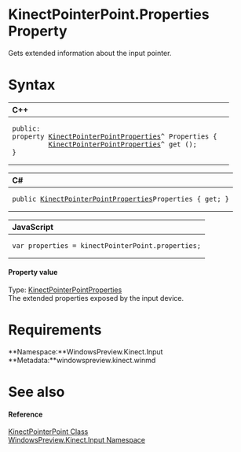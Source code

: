 KinectPointerPoint.Properties Property  
======================================  

Gets extended information about the input pointer. <span id="syntaxSection"></span>

Syntax  
======  

<table>
<colgroup>
<col width="100%" />
</colgroup>
<thead>
<tr class="header">
<th align="left">C++</th>
</tr>
</thead>
<tbody>
<tr class="odd">
<td align="left"><pre><code>public:  
property <a href="../../KinectPointerPointProperties.md">KinectPointerPointProperties</a>^ Properties {  
         <a href="../../KinectPointerPointProperties.md">KinectPointerPointProperties</a>^ get ();  
}</code></pre></td>
</tr>
</tbody>
</table>

<table>
<colgroup>
<col width="100%" />
</colgroup>
<thead>
<tr class="header">
<th align="left">C#</th>
</tr>
</thead>
<tbody>
<tr class="odd">
<td align="left"><pre><code>public <a href="../../KinectPointerPointProperties.md">KinectPointerPointProperties</a>Properties { get; }</code></pre></td>
</tr>
</tbody>
</table>

<table>
<colgroup>
<col width="100%" />
</colgroup>
<thead>
<tr class="header">
<th align="left">JavaScript</th>
</tr>
</thead>
<tbody>
<tr class="odd">
<td align="left"><pre><code>var properties = kinectPointerPoint.properties;</code></pre></td>
</tr>
</tbody>
</table>

<span id="ID4ER"></span>
#### Property value  

Type: [KinectPointerPointProperties](../../KinectPointerPointProperties.md)  
The extended properties exposed by the input device.  

<span id="requirements"></span>

Requirements  
============  

**Namespace:**WindowsPreview.Kinect.Input  
**Metadata:**windowspreview.kinect.winmd  

<span id="ID4E3"></span>

See also  
========  

<span id="ID4E5"></span>
#### Reference  

[KinectPointerPoint Class](../../KinectPointerPoint_Class.md)  
 [WindowsPreview.Kinect.Input Namespace](../../../Kinect.Input.md)  



<!--Please do not edit the data in the comment block below.-->
<!--
TOCTitle : Properties Property
RLTitle : KinectPointerPoint.Properties Property
KeywordK : Properties property
KeywordK : KinectPointerPoint.Properties property
KeywordF : WindowsPreview.Kinect.Input.KinectPointerPoint.Properties
KeywordF : KinectPointerPoint.Properties
KeywordF : Properties
KeywordF : WindowsPreview.Kinect.Input.KinectPointerPoint.Properties
KeywordA : P:WindowsPreview.Kinect.Input.KinectPointerPoint.Properties
AssetID : P:WindowsPreview.Kinect.Input.KinectPointerPoint.Properties
Locale : en-us
CommunityContent : 1
APIType : Managed
APILocation : windowspreview.kinect.winmd
APIName : WindowsPreview.Kinect.Input.KinectPointerPoint.Properties
TargetOS : Windows
TopicType : kbSyntax
DevLang : VB
DevLang : CSharp
DevLang : JavaScript
DevLang : C++
DocSet : K4Wv2
ProjType : K4Wv2Proj
Technology : Kinect for Windows
Product : Kinect for Windows SDK v2
productversion : 20
-->
